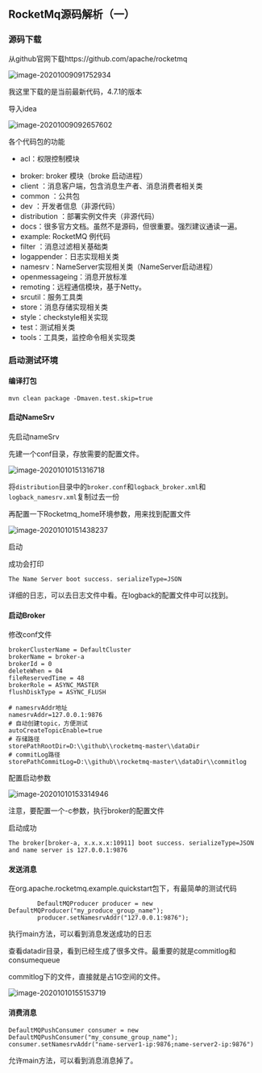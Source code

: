## RocketMq源码解析（一）

### 源码下载

从github官网下载https://github.com/apache/rocketmq

![image-20201009091752934](RocketMq源码解析（一）.assets/image-20201009091752934.png)

我这里下载的是当前最新代码，4.7.1的版本

导入idea

![image-20201009092657602](RocketMq源码解析（一）.assets/image-20201009092657602.png)

各个代码包的功能

- acl：权限控制模块

* broker: broker 模块（broke 启动进程） 
* client ：消息客户端，包含消息生产者、消息消费者相关类 
* common ：公共包 
* dev ：开发者信息（非源代码） 
* distribution ：部署实例文件夹（非源代码） 
* docs：很多官方文档。虽然不是源码，但很重要。强烈建议通读一遍。
* example: RocketMQ 例代码 
* filter ：消息过滤相关基础类
* logappender：日志实现相关类
* namesrv：NameServer实现相关类（NameServer启动进程）
* openmessageing：消息开放标准
* remoting：远程通信模块，基于Netty。
* srcutil：服务工具类
* store：消息存储实现相关类
* style：checkstyle相关实现
* test：测试相关类
* tools：工具类，监控命令相关实现类

### 启动测试环境

#### 编译打包

```
mvn clean package -Dmaven.test.skip=true
```

#### 启动NameSrv

先启动nameSrv

先建一个conf目录，存放需要的配置文件。

![image-20201010151316718](RocketMq源码解析（一）.assets/image-20201010151316718.png)

将`distribution`目录中的`broker.conf`和`logback_broker.xml`和`logback_namesrv.xml`复制过去一份

再配置一下Rocketmq_home环境参数，用来找到配置文件

![image-20201010151438237](RocketMq源码解析（一）.assets/image-20201010151438237.png)

启动

成功会打印

```
The Name Server boot success. serializeType=JSON
```

详细的日志，可以去日志文件中看。在logback的配置文件中可以找到。



#### 启动Broker

修改conf文件

```
brokerClusterName = DefaultCluster
brokerName = broker-a
brokerId = 0
deleteWhen = 04
fileReservedTime = 48
brokerRole = ASYNC_MASTER
flushDiskType = ASYNC_FLUSH

# namesrvAddr地址
namesrvAddr=127.0.0.1:9876
# 自动创建topic，方便测试
autoCreateTopicEnable=true
# 存储路径
storePathRootDir=D:\\github\\rocketmq-master\\dataDir
# commitLog路径
storePathCommitLog=D:\\github\\rocketmq-master\\dataDir\\commitlog
```

配置启动参数

![image-20201010153314946](RocketMq源码解析（一）.assets/image-20201010153314946.png)

注意，要配置一个-c参数，执行broker的配置文件

启动成功

```
The broker[broker-a, x.x.x.x:10911] boot success. serializeType=JSON and name server is 127.0.0.1:9876
```

#### 发送消息

在org.apache.rocketmq.example.quickstart包下，有最简单的测试代码

```
        DefaultMQProducer producer = new DefaultMQProducer("my_produce_group_name");
        producer.setNamesrvAddr("127.0.0.1:9876");
```

执行main方法，可以看到消息发送成功的日志

查看datadir目录，看到已经生成了很多文件。最重要的就是commitlog和consumequeue

commitlog下的文件，直接就是占1G空间的文件。

![image-20201010155153719](RocketMq源码解析（一）.assets/image-20201010155153719.png)

#### 消费消息

```
DefaultMQPushConsumer consumer = new DefaultMQPushConsumer("my_consume_group_name");
consumer.setNamesrvAddr("name-server1-ip:9876;name-server2-ip:9876")
```

允许main方法，可以看到消息消息掉了。


